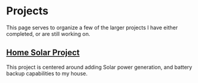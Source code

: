 # Projects

This page serves to organize a few of the larger projects I have either completed, or are still working on.


## [Home Solar Project](Solar-Project.md)

This project is centered around adding Solar power generation, and battery backup capabilities to my house.
